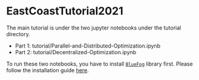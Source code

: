 # EastCoastTutorial2021

The main tutorial is under the two jupyter notebooks under the tutorial directory.

* Part 1: tutorial/Parallel-and-Distributed-Optimization.ipynb
* Part 2: tutorial/Decentralized-Optimization.ipynb

To run these two notebooks, you have to install [`BlueFog`](https://github.com/Bluefog-Lib/bluefog) library first. Please follow the installation guide [here](https://bluefog-lib.github.io/bluefog/install.html). 

